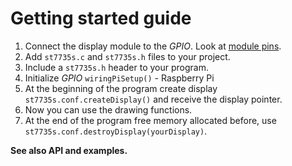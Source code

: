 # Getting started guide

1. Connect the display module to the *GPIO*. Look at [module pins](https://github.com/michal037/driver-ST7735S/blob/master/README.md).
2. Add `st7735s.c` and `st7735s.h` files to your project.
3. Include a `st7735s.h` header to your program.
4. Initialize *GPIO* `wiringPiSetup()` - Raspberry Pi
5. At the beginning of the program create display `st7735s.conf.createDisplay()` and receive the display pointer.
6. Now you can use the drawing functions.
7. At the end of the program free memory allocated before, use `st7735s.conf.destroyDisplay(yourDisplay)`.

**See also API and examples.**
